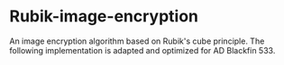 # Rubik-image-encryption
An image encryption algorithm based on Rubik's cube principle. The following implementation is adapted and optimized for AD Blackfin 533.
